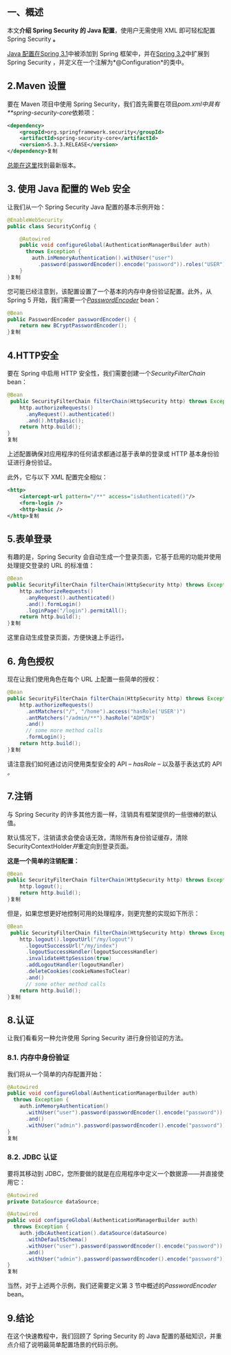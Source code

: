 ## **一、概述**

本文**介绍 Spring Security 的 Java 配置**，使用户无需使用 XML 即可轻松配置 Spring Security **。**

[Java 配置在Spring 3.1](http://docs.spring.io/spring/docs/3.2.x/spring-framework-reference/html/new-in-3.1.html)中被添加到 Spring 框架中，并在[Spring 3.2](http://docs.spring.io/spring/docs/3.2.x/spring-framework-reference/html/new-in-3.2.html)中扩展到 Spring Security ，并定义在一个注解为*@Configuration*的类中。

## **2.Maven 设置**

要在 Maven 项目中使用 Spring Security，我们首先需要在项目*pom.xml中具有**spring-security-core*依赖项：

```xml
<dependency>
    <groupId>org.springframework.security</groupId>
    <artifactId>spring-security-core</artifactId>
    <version>5.3.3.RELEASE</version>
</dependency>复制
```

[总能在这里](https://search.maven.org/classic/#search|ga|1|a%3A"spring-security-core")找到最新版本。

## **3. 使用 Java 配置的 Web 安全**

让我们从一个 Spring Security Java 配置的基本示例开始：

```java
@EnableWebSecurity
public class SecurityConfig {

    @Autowired
    public void configureGlobal(AuthenticationManagerBuilder auth) 
      throws Exception {
        auth.inMemoryAuthentication().withUser("user")
          .password(passwordEncoder().encode("password")).roles("USER");
    }
}复制
```

您可能已经注意到，该配置设置了一个基本的内存中身份验证配置。此外，从 Spring 5 开始，我们需要一个[*PasswordEncoder*](https://www.baeldung.com/spring-security-5-default-password-encoder) bean：

```java
@Bean
public PasswordEncoder passwordEncoder() {
    return new BCryptPasswordEncoder();
}复制
```

## **4.HTTP安全**

要在 Spring 中启用 HTTP 安全性，我们需要创建一个*SecurityFilterChain* bean：

```java
@Bean 
 public SecurityFilterChain filterChain(HttpSecurity http) throws Exception {
    http.authorizeRequests()
      .anyRequest().authenticated()
      .and().httpBasic();
    return http.build();
}
复制
```

上述配置确保对应用程序的任何请求都通过基于表单的登录或 HTTP 基本身份验证进行身份验证。

此外，它与以下 XML 配置完全相似：

```xml
<http>
    <intercept-url pattern="/**" access="isAuthenticated()"/>
    <form-login />
    <http-basic />
</http>复制
```

## **5.表单登录**

有趣的是，Spring Security 会自动生成一个登录页面，它基于启用的功能并使用处理提交登录的 URL 的标准值：

```java
@Bean
public SecurityFilterChain filterChain(HttpSecurity http) throws Exception {
    http.authorizeRequests()
      .anyRequest().authenticated()
      .and().formLogin()
      .loginPage("/login").permitAll();
    return http.build();
}复制
```

这里自动生成登录页面，方便快速上手运行。

## **6. 角色授权**

现在让我们使用角色在每个 URL 上配置一些简单的授权：

```java
@Bean
public SecurityFilterChain filterChain(HttpSecurity http) throws Exception {
    http.authorizeRequests()
      .antMatchers("/", "/home").access("hasRole('USER')")
      .antMatchers("/admin/**").hasRole("ADMIN")
      .and()
      // some more method calls
      .formLogin();
    return http.build();
}复制
```

请注意我们如何通过访问使用类型安全的 API – *hasRole* – 以及基于表达式的 API *。*

## **7.注销**

与 Spring Security 的许多其他方面一样，注销具有框架提供的一些很棒的默认值。

默认情况下，注销请求会使会话无效，清除所有身份验证缓存，清除 SecurityContextHolder*并*重定向到登录页面。

**这是一个简单的注销配置：**

```java
@Bean
public SecurityFilterChain filterChain(HttpSecurity http) throws Exception {
    http.logout();
    return http.build();
}复制
```

但是，如果您想更好地控制可用的处理程序，则更完整的实现如下所示：

```java
@Bean
 public SecurityFilterChain filterChain(HttpSecurity http) throws Exception {
    http.logout().logoutUrl("/my/logout")
      .logoutSuccessUrl("/my/index")
      .logoutSuccessHandler(logoutSuccessHandler) 
      .invalidateHttpSession(true)
      .addLogoutHandler(logoutHandler)
      .deleteCookies(cookieNamesToClear)
      .and()
      // some other method calls
    return http.build();
}复制
```

## **8.认证**

让我们看看另一种允许使用 Spring Security 进行身份验证的方法。

### **8.1. 内存中身份验证**

我们将从一个简单的内存配置开始：

```java
@Autowired
public void configureGlobal(AuthenticationManagerBuilder auth) 
  throws Exception {
    auth.inMemoryAuthentication()
      .withUser("user").password(passwordEncoder().encode("password")).roles("USER")
      .and()
      .withUser("admin").password(passwordEncoder().encode("password")).roles("USER", "ADMIN");
}
复制
```

### **8.2. JDBC 认证**

要将其移动到 JDBC，您所要做的就是在应用程序中定义一个数据源——并直接使用它：

```java
@Autowired
private DataSource dataSource;

@Autowired
public void configureGlobal(AuthenticationManagerBuilder auth) 
  throws Exception {
    auth.jdbcAuthentication().dataSource(dataSource)
      .withDefaultSchema()
      .withUser("user").password(passwordEncoder().encode("password")).roles("USER")
      .and()
      .withUser("admin").password(passwordEncoder().encode("password")).roles("USER", "ADMIN");
}
复制
```

当然，对于上述两个示例，我们还需要定义第 3 节中概述的*PasswordEncoder* bean。

## **9.结论**

在这个快速教程中，我们回顾了 Spring Security 的 Java 配置的基础知识，并重点介绍了说明最简单配置场景的代码示例。